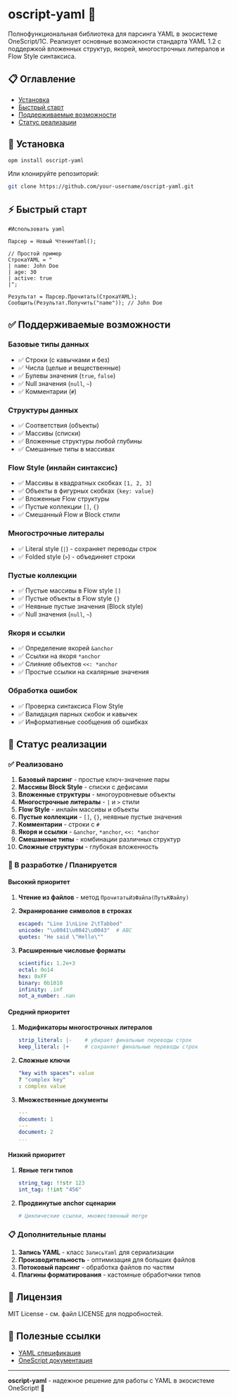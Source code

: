# oscript-yaml 🚀

Полнофункциональная библиотека для парсинга YAML в экосистеме OneScript/1C. Реализует основные возможности стандарта YAML 1.2 с поддержкой вложенных структур, якорей, многострочных литералов и Flow Style синтаксиса.

## 📋 Оглавление

- [Установка](#установка)
- [Быстрый старт](#быстрый-старт)
- [Поддерживаемые возможности](#поддерживаемые-возможности)
- [Статус реализации](#статус-реализации)

## 🚀 Установка

```bash
opm install oscript-yaml
```

Или клонируйте репозиторий:
```bash
git clone https://github.com/your-username/oscript-yaml.git
```

## ⚡ Быстрый старт

```bsl
#Использовать yaml

Парсер = Новый ЧтениеYaml();

// Простой пример
СтрокаYAML = "
| name: John Doe
| age: 30
| active: true
|";

Результат = Парсер.Прочитать(СтрокаYAML);
Сообщить(Результат.Получить("name")); // John Doe
```

## ✅ Поддерживаемые возможности

### Базовые типы данных

- ✅ Строки (с кавычками и без)
- ✅ Числа (целые и вещественные)
- ✅ Булевы значения (`true`, `false`)
- ✅ Null значения (`null`, `~`)
- ✅ Комментарии (`#`)

### Структуры данных

- ✅ Соответствия (объекты)
- ✅ Массивы (списки)
- ✅ Вложенные структуры любой глубины
- ✅ Смешанные типы в массивах

### Flow Style (инлайн синтаксис)

- ✅ Массивы в квадратных скобках `[1, 2, 3]`
- ✅ Объекты в фигурных скобках `{key: value}`
- ✅ Вложенные Flow структуры
- ✅ Пустые коллекции `[]`, `{}`
- ✅ Смешанный Flow и Block стили

### Многострочные литералы

- ✅ Literal style (`|`) - сохраняет переводы строк
- ✅ Folded style (`>`) - объединяет строки

### Пустые коллекции

- ✅ Пустые массивы в Flow style `[]`
- ✅ Пустые объекты в Flow style `{}`
- ✅ Неявные пустые значения (Block style)
- ✅ Null значения (`null`, `~`)

### Якоря и ссылки

- ✅ Определение якорей `&anchor`
- ✅ Ссылки на якоря `*anchor`
- ✅ Слияние объектов `<<: *anchor`
- ✅ Простые ссылки на скалярные значения

### Обработка ошибок

- ✅ Проверка синтаксиса Flow Style
- ✅ Валидация парных скобок и кавычек
- ✅ Информативные сообщения об ошибках

## 🚧 Статус реализации

### ✅ Реализовано

1. **Базовый парсинг** - простые ключ-значение пары
2. **Массивы Block Style** - списки с дефисами
3. **Вложенные структуры** - многоуровневые объекты
4. **Многострочные литералы** - `|` и `>` стили
5. **Flow Style** - инлайн массивы и объекты
6. **Пустые коллекции** - `[]`, `{}`, неявные пустые значения
7. **Комментарии** - строки с `#`
8. **Якоря и ссылки** - `&anchor`, `*anchor`, `<<: *anchor`
9. **Смешанные типы** - комбинации различных структур
10. **Сложные структуры** - глубокая вложенность

### 🔄 В разработке / Планируется

#### Высокий приоритет

1. **Чтение из файлов** - метод `ПрочитатьИзФайла(ПутьКФайлу)`

2. **Экранирование символов в строках**

   ```yaml
   escaped: "Line 1\nLine 2\tTabbed"
   unicode: "\u0041\u0042\u0043"  # ABC
   quotes: "He said \"Hello\""
   ```

3. **Расширенные числовые форматы**

   ```yaml
   scientific: 1.2e+3
   octal: 0o14
   hex: 0xFF
   binary: 0b1010
   infinity: .inf
   not_a_number: .nan
   ```

#### Средний приоритет

1. **Модификаторы многострочных литералов**

   ```yaml
   strip_literal: |-    # убирает финальные переводы строк
   keep_literal: |+     # сохраняет финальные переводы строк
   ```

2. **Сложные ключи**

   ```yaml
   "key with spaces": value
   ? "complex key"
   : complex value
   ```

3. **Множественные документы**

   ```yaml
   ---
   document: 1
   ---
   document: 2
   ...
   ```

#### Низкий приоритет

1. **Явные теги типов**

   ```yaml
   string_tag: !!str 123
   int_tag: !!int "456"
   ```

2. **Продвинутые anchor сценарии**

   ```yaml
   # Циклические ссылки, множественный merge
   ```

### 📋 Дополнительные планы

1. **Запись YAML** - класс `ЗаписьYaml` для сериализации
2. **Производительность** - оптимизация для больших файлов
3. **Потоковый парсинг** - обработка файлов по частям
4. **Плагины форматирования** - кастомные обработчики типов

## 📄 Лицензия

MIT License - см. файл LICENSE для подробностей.

## 🔗 Полезные ссылки

- [YAML спецификация](https://yaml.org/spec/1.2.2/)
- [OneScript документация](https://oscript.io/)

---

**oscript-yaml** - надежное решение для работы с YAML в экосистеме OneScript! 🎉
